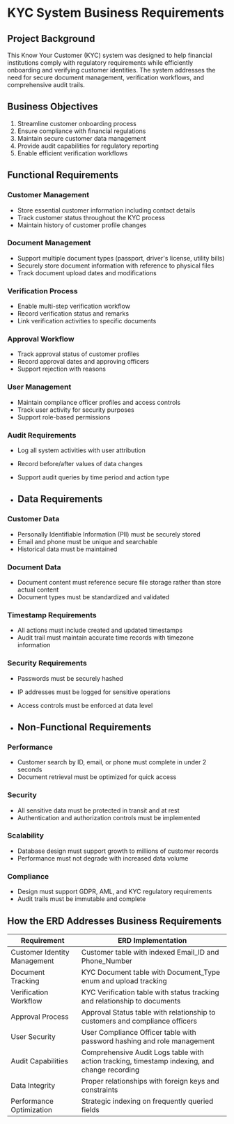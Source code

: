 # KYC System Business Requirements

## Project Background
This Know Your Customer (KYC) system was designed to help financial institutions comply with regulatory requirements while efficiently onboarding and verifying customer identities. The system addresses the need for secure document management, verification workflows, and comprehensive audit trails.

## Business Objectives
1. Streamline customer onboarding process
2. Ensure compliance with financial regulations
3. Maintain secure customer data management
4. Provide audit capabilities for regulatory reporting
5. Enable efficient verification workflows

## Functional Requirements

### Customer Management
- Store essential customer information including contact details
- Track customer status throughout the KYC process
- Maintain history of customer profile changes

### Document Management
- Support multiple document types (passport, driver's license, utility bills)
- Securely store document information with reference to physical files
- Track document upload dates and modifications

### Verification Process
- Enable multi-step verification workflow
- Record verification status and remarks
- Link verification activities to specific documents

### Approval Workflow
- Track approval status of customer profiles
- Record approval dates and approving officers
- Support rejection with reasons

### User Management
- Maintain compliance officer profiles and access controls
- Track user activity for security purposes
- Support role-based permissions

### Audit Requirements
- Log all system activities with user attribution
- Record before/after values of data changes
- Support audit queries by time period and action type

- ## Data Requirements

### Customer Data
- Personally Identifiable Information (PII) must be securely stored
- Email and phone must be unique and searchable
- Historical data must be maintained

### Document Data
- Document content must reference secure file storage rather than store actual content
- Document types must be standardized and validated

### Timestamp Requirements
- All actions must include created and updated timestamps
- Audit trail must maintain accurate time records with timezone information

### Security Requirements
- Passwords must be securely hashed
- IP addresses must be logged for sensitive operations
- Access controls must be enforced at data level

- ## Non-Functional Requirements

### Performance
- Customer search by ID, email, or phone must complete in under 2 seconds
- Document retrieval must be optimized for quick access

### Security
- All sensitive data must be protected in transit and at rest
- Authentication and authorization controls must be implemented

### Scalability
- Database design must support growth to millions of customer records
- Performance must not degrade with increased data volume

### Compliance
- Design must support GDPR, AML, and KYC regulatory requirements
- Audit trails must be immutable and complete

## How the ERD Addresses Business Requirements

| Requirement | ERD Implementation |
|-------------|-------------------|
| Customer Identity Management | Customer table with indexed Email_ID and Phone_Number |
| Document Tracking | KYC Document table with Document_Type enum and upload tracking |
| Verification Workflow | KYC Verification table with status tracking and relationship to documents |
| Approval Process | Approval Status table with relationship to customers and compliance officers |
| User Security | User Compliance Officer table with password hashing and role management |
| Audit Capabilities | Comprehensive Audit Logs table with action tracking, timestamp indexing, and change recording |
| Data Integrity | Proper relationships with foreign keys and constraints |
| Performance Optimization | Strategic indexing on frequently queried fields |

